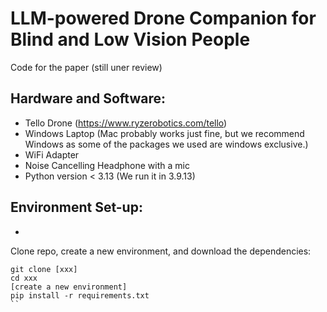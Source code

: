 # LLM-powered Drone Companion for Blind and Low Vision People


Code for the paper (still uner review)

## Hardware and Software: 
- Tello Drone (https://www.ryzerobotics.com/tello)
- Windows Laptop (Mac probably works just fine, but we recommend Windows as some of the packages we used are windows exclusive.)
- WiFi Adapter
- Noise Cancelling Headphone with a mic
- Python version < 3.13 (We run it in 3.9.13) 

## Environment Set-up:  
-
Clone repo, create a new environment, and download the dependencies: 
```
git clone [xxx]
cd xxx
[create a new environment]
pip install -r requirements.txt
``
